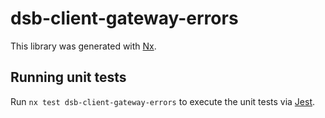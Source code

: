 # dsb-client-gateway-errors

This library was generated with [Nx](https://nx.dev).

## Running unit tests

Run `nx test dsb-client-gateway-errors` to execute the unit tests via [Jest](https://jestjs.io).
